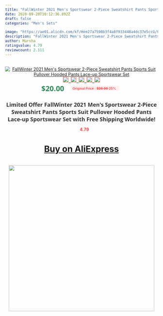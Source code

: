 ```yaml
---
title: "FallWinter 2021 Men's Sportswear 2-Piece Sweatshirt Pants Sports Suit Pullover Hooded Pants Lace-up Sportswear Set"
date: 2020-09-20T10:12:36.892Z
draft: false
categories: "Men's Sets"

image: "https://ae01.alicdn.com/kf/Hee27a7590b3f4a8f933448a4dc37e5ccG/Fall-Winter-2021-Men-s-Sportswear-2-Piece-Sweatshirt-Pants-Sports-Suit-Pullover-Hooded-Pants-Lace.jpg"
description: "FallWinter 2021 Men's Sportswear 2-Piece Sweatshirt Pants Sports Suit Pullover Hooded Pants Lace-up Sportswear Set"
author: Marsha
ratingvalue: 4.79
reviewcount: 2.111
---
```

<br>
<div style="text-align: center;">
<a href="https://s.click.aliexpress.com/e/_9hatLJ" target="_blank" rel="nofollow noopener noreferrer"><img alt="FallWinter 2021 Men's Sportswear 2-Piece Sweatshirt Pants Sports Suit Pullover Hooded Pants Lace-up Sportswear Set" class="magnifier-image" src="https://ae01.alicdn.com/kf/Hee27a7590b3f4a8f933448a4dc37e5ccG/Fall-Winter-2021-Men-s-Sportswear-2-Piece-Sweatshirt-Pants-Sports-Suit-Pullover-Hooded-Pants-Lace.jpg_640x640.jpg">
<br>
<img style="border:1px solid salmon" src="https://ae01.alicdn.com/kf/Hee27a7590b3f4a8f933448a4dc37e5ccG/Fall-Winter-2021-Men-s-Sportswear-2-Piece-Sweatshirt-Pants-Sports-Suit-Pullover-Hooded-Pants-Lace.jpg_120x120.jpg">&nbsp;&nbsp;<img style="border:1px solid salmon" src="https://ae01.alicdn.com/kf/H745e9091af3d41c696a551be9908c161U/Fall-Winter-2021-Men-s-Sportswear-2-Piece-Sweatshirt-Pants-Sports-Suit-Pullover-Hooded-Pants-Lace.jpg_120x120.jpg">&nbsp;&nbsp;<img style="border:1px solid salmon" src="https://ae01.alicdn.com/kf/Haa8bffaa4bd84bc99894a25699d92fb4Z/Fall-Winter-2021-Men-s-Sportswear-2-Piece-Sweatshirt-Pants-Sports-Suit-Pullover-Hooded-Pants-Lace.jpg_120x120.jpg">&nbsp;&nbsp;<img style="border:1px solid salmon" src="https://ae01.alicdn.com/kf/Hc54abc13aff846a0b2c976f84df0bbc8j/Fall-Winter-2021-Men-s-Sportswear-2-Piece-Sweatshirt-Pants-Sports-Suit-Pullover-Hooded-Pants-Lace.jpg_120x120.jpg">&nbsp;&nbsp;<img style="border:1px solid salmon" src="https://ae01.alicdn.com/kf/He1317c9346c348d189402763f993781aY/Fall-Winter-2021-Men-s-Sportswear-2-Piece-Sweatshirt-Pants-Sports-Suit-Pullover-Hooded-Pants-Lace.jpg_120x120.jpg"></a></div><br0>
<div style="text-align: center;"><span style="background-color: white; border: 0px; box-sizing: border-box; color: seagreen; display: inline-block; font-family: &quot;open sans&quot; , &quot;arial&quot; , &quot;helvetica&quot; , sans-serif , &quot;heiti&quot;; font-size: 24px; font-stretch: inherit; font-weight: 700; line-height: inherit; margin: 0px 10px 0px 0px; padding: 0px; vertical-align: middle;">$20.00 </span>
<span style="background: rgb(255 , 241 , 241); border-radius: 3px; border: 0px; box-sizing: border-box; color: #ff4747; display: inline-block; font-family: inherit; font-size: 12px; font-stretch: inherit; font-style: inherit; font-variant: inherit; font-weight: 600; line-height: inherit; margin: 0px; padding: 2px 5px; transform: scale(0.9); vertical-align: middle;">Original Price : <b style="text-decoration: line-through;">$26.66 </b> 25%&nbsp;&nbsp;</span></div>
<h1 style="color: #333333; display: inline-block; font-family: &quot;open sans&quot; , &quot;arial&quot; , &quot;helvetica&quot; , sans-serif , &quot;heiti&quot;; font-size: 18px; font-stretch: inherit; font-weight: 700; text-align: center;">Limited Offer FallWinter 2021 Men's Sportswear 2-Piece Sweatshirt Pants Sports Suit Pullover Hooded Pants Lace-up Sportswear Set with Free Shipping Worldwide!</h1>
<div style="color: #ff4747; text-align: center;">
<img src="https://4.bp.blogspot.com/-M0ZcTcb-5uY/XleCXlxnR4I/AAAAAAAAAEc/OrjgMkXV1oMQFaCRZj5HQwOCBcu3w1FegCPcBGAYYCw/s1600/star.png" style="height: 15px;">&nbsp;<b>4.79</b></div>
<div class="button_cont" align="center"><a class="buynow_a" href="https://s.click.aliexpress.com/e/_9hatLJ" target="_blank" rel="nofollow noopener noreferrer"><H1>Buy on AliExpress</H1></a></div><br>
<div class="separator" style="clear: both; text-align: center;">
<img src="https://lh3.googleusercontent.com/-pTy5HemUv9M/XlePHvY0dAI/AAAAAAAAAE4/0nX5iRUoIWY8eMW9Dpxeirr157OZliDIgCLcBGAsYHQ/s1600/badge.gif" width="480">
</div>
